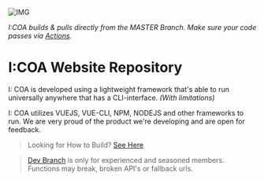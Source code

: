 ![IMG](https://github.com/Indiana-Crossroads-Of-America/website/actions/workflows/node.js.yml/badge.svg) 

*I:COA builds & pulls directly from the MASTER Branch. Make sure your code passes via [Actions](https://github.com/Indiana-Crossroads-Of-America/website/actions).*

# I:COA Website Repository

I: COA is developed using a lightweight framework that's able to run universally anywhere that has a CLI-interface. *(With limitations)*

I: COA utilizes VUEJS, VUE-CLI, NPM, NODEJS and other frameworks to run. We are very proud of the product we're developing and are open for feedback.



> Looking for How to Build? [See Here](https://github.com/Indiana-Crossroads-Of-America/indiana-crossroads-of-america/wiki)

> [Dev Branch](https://github.com/Indiana-Crossroads-Of-America/website/tree/development) is only for experienced and seasoned members. Functions may break, broken API's or fallback urls. 
